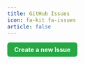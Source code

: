 ```yaml
---
title: GitHub Issues
icon: fa-kit fa-issues
article: false
---
```


<div style="display: inline-block; padding: 8px 16px; font-size: 14px; font-weight: bold; color: #fff; background-color: #28a745; border-radius: 6px; text-decoration: none; transition: background-color 0.2s ease;">
    <a href="https://github.com/pysio2007/Vue-blog/issues/new/choose" style="color: #fff; text-decoration: none;">Create a new Issue</a>
</div>

<GithubIssues /> 